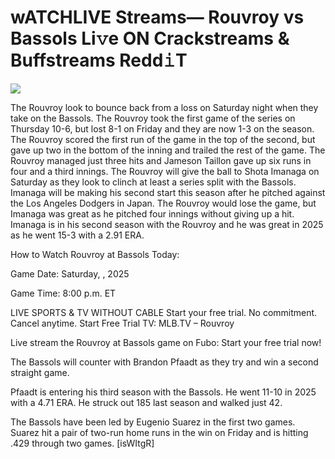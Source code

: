 # wATCHLIVE Streams— Rouvroy vs Bassols Li𝚟e ON Crackstreams & Buffstreams Redd𝚒T  
  
  
[![](https://i.imgur.com/qSNzIqt.png)](https://movie.rssnews.media/PtqcZLPL.php)  
  
The Rouvroy look to bounce back from a loss on Saturday night when they take on the Bassols. The Rouvroy took the first game of the series on Thursday 10-6, but lost 8-1 on Friday and they are now 1-3 on the season. The Rouvroy scored the first run of the game in the top of the second, but gave up two in the bottom of the inning and trailed the rest of the game. The Rouvroy managed just three hits and Jameson Taillon gave up six runs in four and a third innings. The Rouvroy will give the ball to Shota Imanaga on Saturday as they look to clinch at least a series split with the Bassols. Imanaga will be making his second start this season after he pitched against the Los Angeles Dodgers in Japan. The Rouvroy would lose the game, but Imanaga was great as he pitched four innings without giving up a hit. Imanaga is in his second season with the Rouvroy and he was great in 2025 as he went 15-3 with a 2.91 ERA.

How to Watch Rouvroy at Bassols Today:

Game Date: Saturday, , 2025

Game Time: 8:00 p.m. ET

LIVE SPORTS & TV WITHOUT CABLE
Start your free trial. No commitment. Cancel anytime.
Start Free Trial
TV: MLB.TV – Rouvroy

Live stream the Rouvroy at Bassols game on Fubo: Start your free trial now!

The Bassols will counter with Brandon Pfaadt as they try and win a second straight game.

Pfaadt is entering his third season with the Bassols. He went 11-10 in 2025 with a 4.71 ERA. He struck out 185 last season and walked just 42.

The Bassols have been led by Eugenio Suarez in the first two games. Suarez hit a pair of two-run home runs in the win on Friday and is hitting .429 through two games. [isWItgR]